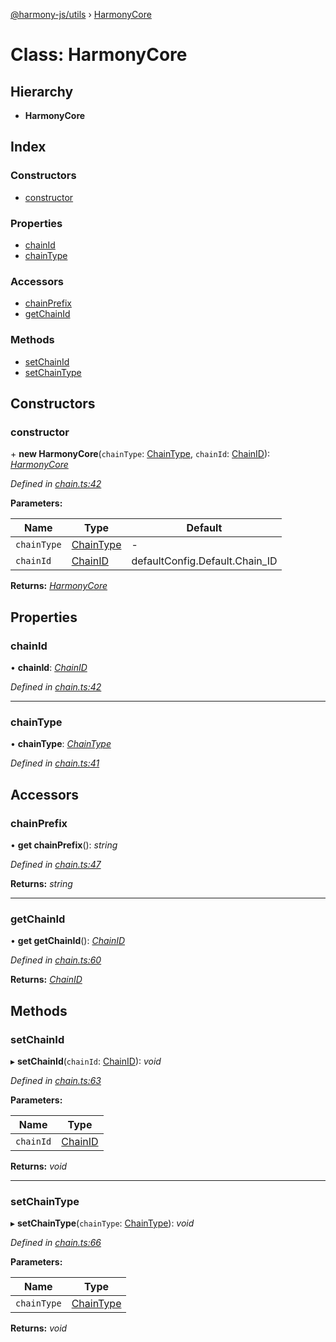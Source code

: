 [@harmony-js/utils](../globals.md) › [HarmonyCore](harmonycore.md)

# Class: HarmonyCore

## Hierarchy

* **HarmonyCore**

## Index

### Constructors

* [constructor](harmonycore.md#constructor)

### Properties

* [chainId](harmonycore.md#chainid)
* [chainType](harmonycore.md#chaintype)

### Accessors

* [chainPrefix](harmonycore.md#chainprefix)
* [getChainId](harmonycore.md#getchainid)

### Methods

* [setChainId](harmonycore.md#setchainid)
* [setChainType](harmonycore.md#setchaintype)

## Constructors

###  constructor

\+ **new HarmonyCore**(`chainType`: [ChainType](../enums/chaintype.md), `chainId`: [ChainID](../enums/chainid.md)): *[HarmonyCore](harmonycore.md)*

*Defined in [chain.ts:42](https://github.com/FireStack-Lab/Harmony-sdk-core/blob/a192dab/packages/harmony-utils/src/chain.ts#L42)*

**Parameters:**

Name | Type | Default |
------ | ------ | ------ |
`chainType` | [ChainType](../enums/chaintype.md) | - |
`chainId` | [ChainID](../enums/chainid.md) |  defaultConfig.Default.Chain_ID |

**Returns:** *[HarmonyCore](harmonycore.md)*

## Properties

###  chainId

• **chainId**: *[ChainID](../enums/chainid.md)*

*Defined in [chain.ts:42](https://github.com/FireStack-Lab/Harmony-sdk-core/blob/a192dab/packages/harmony-utils/src/chain.ts#L42)*

___

###  chainType

• **chainType**: *[ChainType](../enums/chaintype.md)*

*Defined in [chain.ts:41](https://github.com/FireStack-Lab/Harmony-sdk-core/blob/a192dab/packages/harmony-utils/src/chain.ts#L41)*

## Accessors

###  chainPrefix

• **get chainPrefix**(): *string*

*Defined in [chain.ts:47](https://github.com/FireStack-Lab/Harmony-sdk-core/blob/a192dab/packages/harmony-utils/src/chain.ts#L47)*

**Returns:** *string*

___

###  getChainId

• **get getChainId**(): *[ChainID](../enums/chainid.md)*

*Defined in [chain.ts:60](https://github.com/FireStack-Lab/Harmony-sdk-core/blob/a192dab/packages/harmony-utils/src/chain.ts#L60)*

**Returns:** *[ChainID](../enums/chainid.md)*

## Methods

###  setChainId

▸ **setChainId**(`chainId`: [ChainID](../enums/chainid.md)): *void*

*Defined in [chain.ts:63](https://github.com/FireStack-Lab/Harmony-sdk-core/blob/a192dab/packages/harmony-utils/src/chain.ts#L63)*

**Parameters:**

Name | Type |
------ | ------ |
`chainId` | [ChainID](../enums/chainid.md) |

**Returns:** *void*

___

###  setChainType

▸ **setChainType**(`chainType`: [ChainType](../enums/chaintype.md)): *void*

*Defined in [chain.ts:66](https://github.com/FireStack-Lab/Harmony-sdk-core/blob/a192dab/packages/harmony-utils/src/chain.ts#L66)*

**Parameters:**

Name | Type |
------ | ------ |
`chainType` | [ChainType](../enums/chaintype.md) |

**Returns:** *void*
